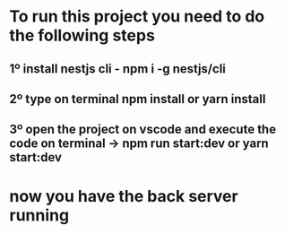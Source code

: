 # To run this project you need to do the following steps

## 1º install nestjs cli - npm i -g nestjs/cli
## 2º type on terminal npm install or yarn install
## 3º open the project on vscode and execute the code on terminal -> npm run start:dev or yarn start:dev

# now you have the back server running
